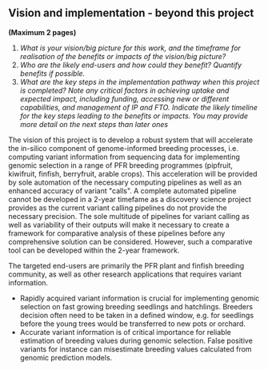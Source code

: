 ## Vision and implementation - beyond this project 
**(Maximum 2 pages)**
1. _What is your vision/big picture for this work, and the timeframe for realisation of the benefits or impacts of the vision/big picture?_
2. _Who are the likely end-users and how could they benefit? Quantify benefits if possible._
3. _What are the key steps in the implementation pathway when this project is completed?  Note any critical factors in achieving uptake and expected impact, including funding, accessing new or different capabilities, and management of IP and FTO. Indicate the likely timeline for the key steps leading to the benefits or impacts.  You may provide more detail on the next steps than later ones_

The vision of this project is to develop a robust system that will accelerate the in-silico component of genome-informed breeding processes, i.e. computing variant information from sequencing data for implementing genomic selection in a range of PFR breeding programmes (pipfruit, kiwifruit, finfish, berryfruit, arable crops). This acceleration will be provided by sole automation of the necessary computing pipelines as well as an enhanced accuracy of variant "calls". A complete automated pipeline cannot be developed in a 2-year timefame as a discovery science project provides as the current variant calling pipelines do not provide the necessary precision. The sole multitude of pipelines for variant calling as well as variability of their outputs will make it necessary to create a framework for comparative analysis of these pipelines before any comprehensive solution can be considered. However, such a comparative tool can be developed within the 2-year framework.

The targeted end-users are primarily the PFR plant and finfish breeding community, as well as other research applications that requires variant information. 
- Rapidly acquired variant information is crucial for implementing genomic selection on fast growing breeding seedlings and hatchlings. Breeders decision often need to be taken in a defined window, e.g. for seedlings before the young trees would be transferred to new pots or orchard. 
- Accurate variant information is of critical importance for reliable estimation of breeding values during genomic selection. False positive variants for instance can misestimate breeding values calculated from genomic prediction models.

